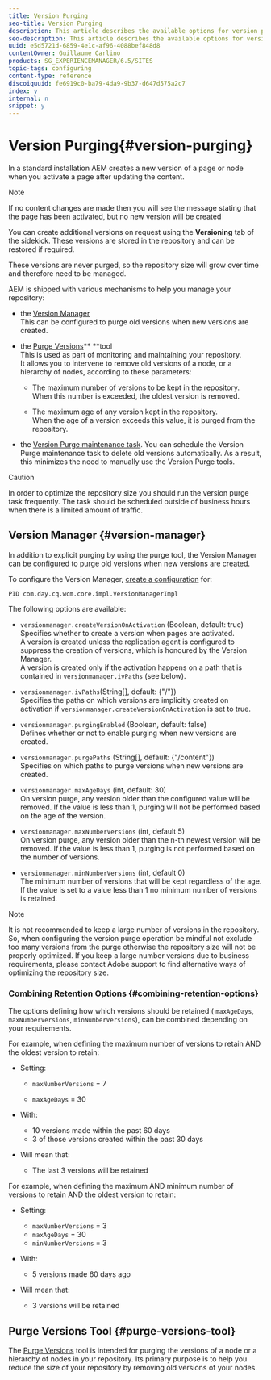 ```yaml
---
title: Version Purging
seo-title: Version Purging
description: This article describes the available options for version purging.
seo-description: This article describes the available options for version purging.
uuid: e5d5721d-6859-4e1c-af96-4088bef848d8
contentOwner: Guillaume Carlino
products: SG_EXPERIENCEMANAGER/6.5/SITES
topic-tags: configuring
content-type: reference
discoiquuid: fe6919c0-ba79-4da9-9b37-d647d575a2c7
index: y
internal: n
snippet: y
---
```


# Version Purging{#version-purging}

In a standard installation AEM creates a new version of a page or node when you activate a page after updating the content.

>[!NOTE]
>
>If no content changes are made then you will see the message stating that the page has been activated, but no new version will be created

You can create additional versions on request using the **Versioning** tab of the sidekick. These versions are stored in the repository and can be restored if required.

These versions are never purged, so the repository size will grow over time and therefore need to be managed.

AEM is shipped with various mechanisms to help you manage your repository:

* the [Version Manager](#version-manager)  
  This can be configured to purge old versions when new versions are created.  

* the [Purge Versions](../../../sites/deploying/using/monitoring-and-maintaining.md#purgeversionstool)** **tool  
  This is used as part of monitoring and maintaining your repository.  
  It allows you to intervene to remove old versions of a node, or a hierarchy of nodes, according to these parameters:

    * The maximum number of versions to be kept in the repository.  
      When this number is exceeded, the oldest version is removed.  
    
    * The maximum age of any version kept in the repository.  
      When the age of a version exceeds this value, it is purged from the repository.

* the [Version Purge maintenance task](../../../sites/administering/using/operations-dashboard.md#automated-maintenance-tasks). You can schedule the Version Purge maintenance task to delete old versions automatically. As a result, this minimizes the need to manually use the Version Purge tools.

>[!CAUTION]
>
>In order to optimize the repository size you should run the version purge task frequently. The task should be scheduled outside of business hours when there is a limited amount of traffic.

## Version Manager {#version-manager}

In addition to explicit purging by using the purge tool, the Version Manager can be configured to purge old versions when new versions are created.

To configure the Version Manager, [create a configuration](/help/sites/deploying/using/configuring-osgi.md) for:

`PID com.day.cq.wcm.core.impl.VersionManagerImpl`

The following options are available:

* `versionmanager.createVersionOnActivation` (Boolean, default: true)  
  Specifies whether to create a version when pages are activated.  
  A version is created unless the replication agent is configured to suppress the creation of versions, which is honoured by the Version Manager.  
  A version is created only if the activation happens on a path that is contained in `versionmanager.ivPaths` (see below).

* `versionmanager.ivPaths`(String[], default: {"/"})  
  Specifies the paths on which versions are implicitly created on activation if `versionmanager.createVersionOnActivation` is set to true.

* `versionmanager.purgingEnabled` (Boolean, default: false)  
  Defines whether or not to enable purging when new versions are created.

* `versionmanager.purgePaths` (String[], default: {"/content"})  
  Specifies on which paths to purge versions when new versions are created.

* `versionmanager.maxAgeDays` (int, default: 30)  
  On version purge, any version older than the configured value will be removed. If the value is less than 1, purging will not be performed based on the age of the version.  

* `versionmanager.maxNumberVersions` (int, default 5)  
  On version purge, any version older than the n-th newest version will be removed. If the value is less than 1, purging is not performed based on the number of versions.

* `versionmanager.minNumberVersions` (int, default 0)  
  The minimum number of versions that will be kept regardless of the age. If the value is set to a value less than 1 no minimum number of versions is retained.

>[!NOTE]
>
>It is not recommended to keep a large number of versions in the repository. So, when configuring the version purge operation be mindful not exclude too many versions from the purge otherwise the repository size will not be properly optimized. If you keep a large number versions due to business requirements, please contact Adobe support to find alternative ways of optimizing the repository size.

### Combining Retention Options {#combining-retention-options}

The options defining how which versions should be retained ( `maxAgeDays`, `maxNumberVersions`, `minNumberVersions`), can be combined depending on your requirements.

For example, when defining the maximum number of versions to retain AND the oldest version to retain:

* Setting:

    * `maxNumberVersions` = 7  
    
    * `maxAgeDays` = 30

* With:

    * 10 versions made within the past 60 days
    * 3 of those versions created within the past 30 days

* Will mean that:

    * The last 3 versions will be retained

For example, when defining the maximum AND minimum number of versions to retain AND the oldest version to retain:

* Setting:

    * `maxNumberVersions` = 3 
    * `maxAgeDays` = 30 
    * `minNumberVersions` = 3

* With:

    * 5 versions made 60 days ago

* Will mean that:

    * 3 versions will be retained

## Purge Versions Tool {#purge-versions-tool}

The [Purge Versions](../../../sites/deploying/using/monitoring-and-maintaining.md#purgeversionstool) tool is intended for purging the versions of a node or a hierarchy of nodes in your repository. Its primary purpose is to help you reduce the size of your repository by removing old versions of your nodes.
